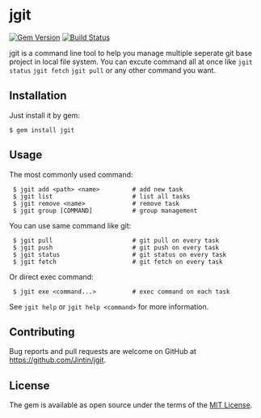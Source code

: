 # jgit

[![Gem Version](https://badge.fury.io/rb/jgit.svg)](http://badge.fury.io/rb/jgit)
[![Build Status](https://travis-ci.org/Jintin/jgit.svg?branch=master)](https://travis-ci.org/Jintin/jgit)

jgit is a command line tool to help you manage multiple seperate git base project in local file system.
You can excute command all at once like `jgit status` `jgit fetch` `jgit pull` or any other command you want.

## Installation

Just install it by gem:

    $ gem install jgit

## Usage

The most commonly used command:

     $ jgit add <path> <name>         # add new task
     $ jgit list                      # list all tasks
     $ jgit remove <name>             # remove task
     $ jgit group [COMMAND]           # group management

You can use same command like git:
    
     $ jgit pull                      # git pull on every task
     $ jgit push                      # git push on every task
     $ jgit status                    # git status on every task
     $ jgit fetch                     # git fetch on every task
     
Or direct exec command:
     
     $ jgit exe <command...>          # exec command on each task
    
See `jgit help` or `jgit help <command>` for more information.

## Contributing

Bug reports and pull requests are welcome on GitHub at https://github.com/Jintin/jgit.

## License

The gem is available as open source under the terms of the [MIT License](http://opensource.org/licenses/MIT).


